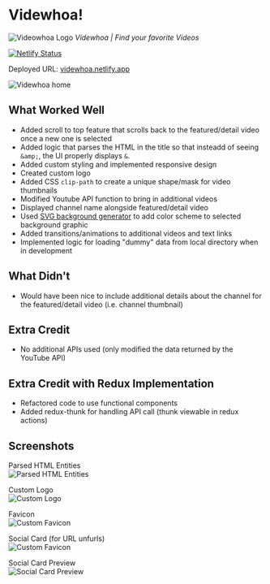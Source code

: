 # Videwhoa!

![Videowhoa Logo](https://videwhoa.netlify.app/images/logo/videwhoa-logo.svg)
_Videwhoa | Find your favorite Videos_

[![Netlify Status](https://api.netlify.com/api/v1/badges/c4a2339e-e1d3-4603-b290-63523abe5bbc/deploy-status)](https://app.netlify.com/sites/gifiverse/deploys)

Deployed URL: [videwhoa.netlify.app](https://videwhoa.netlify.app/)

![Videwhoa home](https://videwhoa.netlify.app/images/screenshots/videwhoa-home.png)

## What Worked Well

- Added scroll to top feature that scrolls back to the featured/detail video once a new one is selected
- Added logic that parses the HTML in the title so that insteadd of seeing `&amp;`, the UI properly displays `&`.
- Added custom styling and implemented responsive design
- Created custom logo
- Added CSS `clip-path` to create a unique shape/mask for video thumbnails
- Modified Youtube API function to bring in additional videos
- Displayed channel name alongside featured/detail video
- Used [SVG background generator](https://www.svgbackgrounds.com/#liquid-cheese) to add color scheme to selected background graphic
- Added transitions/animations to additional videos and text links
- Implemented logic for loading "dummy" data from local directory when in development

## What Didn't

- Would have been nice to include additional details about the channel for the featured/detail video (i.e. channel thumbnail)

## Extra Credit

- No additional APIs used (only modified the data returned by the YouTube API)

## Extra Credit with Redux Implementation

- Refactored code to use functional components
- Added redux-thunk for handling API call (thunk viewable in redux actions)

## Screenshots

Parsed HTML Entities  
![Parsed HTML Entities](https://videwhoa.netlify.app/images/screenshots/parsed-html-entities.png)

Custom Logo  
![Custom Logo](https://videwhoa.netlify.app/images/logo/videwhoa-logo-white.svg)

Favicon  
![Custom Favicon](https://videwhoa.netlify.app/favicon.png)

Social Card (for URL unfurls)  
![Custom Favicon](https://videwhoa.netlify.app/images/social-card/videwhoa-social-card.png)

Social Card Preview  
![Social Card Preview](https://videwhoa.netlify.app/images/social-card/social-card-preview.png)
